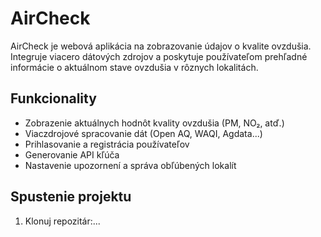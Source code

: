 # AirCheck

AirCheck je webová aplikácia na zobrazovanie údajov o kvalite ovzdušia. Integruje viacero dátových zdrojov a poskytuje používateľom prehľadné informácie o aktuálnom stave ovzdušia v rôznych lokalitách.

## Funkcionality

- Zobrazenie aktuálnych hodnôt kvality ovzdušia (PM, NO₂, atď.)
- Viaczdrojové spracovanie dát (Open AQ, WAQI, Agdata...)
- Prihlasovanie a registrácia používateľov
- Generovanie API kľúča
- Nastavenie upozornení a správa obľúbených lokalít

## Spustenie projektu

1. Klonuj repozitár:...